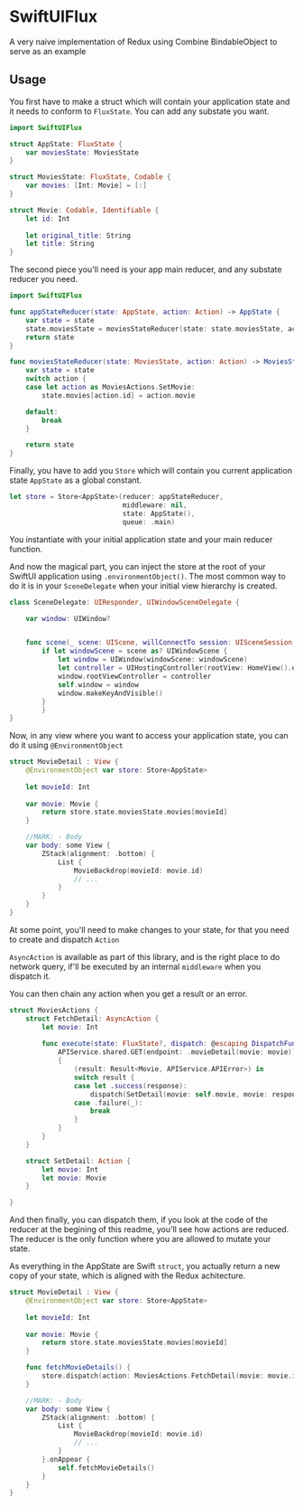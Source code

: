 # SwiftUIFlux
A very naive implementation of Redux using Combine BindableObject to serve as an example

## Usage

You first have to make a struct which will contain your application state and it needs to conform to `FluxState`. You can add any substate you want.

``` Swift
import SwiftUIFlux

struct AppState: FluxState {
    var moviesState: MoviesState
}

struct MoviesState: FluxState, Codable {
    var movies: [Int: Movie] = [:]
}

struct Movie: Codable, Identifiable {
    let id: Int
    
    let original_title: String
    let title: String
}
```

The second piece you'll need is your app main reducer, and any substate reducer you need. 

``` Swift
import SwiftUIFlux

func appStateReducer(state: AppState, action: Action) -> AppState {
    var state = state
    state.moviesState = moviesStateReducer(state: state.moviesState, action: action)
    return state
}

func moviesStateReducer(state: MoviesState, action: Action) -> MoviesState {
    var state = state
    switch action {
    case let action as MoviesActions.SetMovie:
        state.movies[action.id] = action.movie

    default:
        break
    }

    return state
}
```
Finally, you have to add you `Store` which will contain you current application state `AppState` as a global constant.

```Swift
let store = Store<AppState>(reducer: appStateReducer,
                            middleware: nil,
                            state: AppState(),
                            queue: .main)
```

You instantiate with your initial application state and your main reducer function.

And now the magical part, you can inject the store at the root of your SwiftUI application using `.environmentObject()`. 
The most common way to do it is in your `SceneDelegate` when your initial view hierarchy is created.

``` Swift
class SceneDelegate: UIResponder, UIWindowSceneDelegate {

    var window: UIWindow?


    func scene(_ scene: UIScene, willConnectTo session: UISceneSession, options connectionOptions: UIScene.ConnectionOptions) {
        if let windowScene = scene as? UIWindowScene {
            let window = UIWindow(windowScene: windowScene)
            let controller = UIHostingController(rootView: HomeView().environmentObject(store))
            window.rootViewController = controller
            self.window = window
            window.makeKeyAndVisible()
        }
        }
}

```

Now, in any view where you want to access your application state, you can do it using `@EnvironmentObject`

``` Swift
struct MovieDetail : View {
    @EnvironmentObject var store: Store<AppState>
    
    let movieId: Int
    
    var movie: Movie {
        return store.state.moviesState.movies[movieId]
    }

    //MARK: - Body
    var body: some View {
        ZStack(alignment: .bottom) {
            List {
                MovieBackdrop(movieId: movie.id)
                // ...
            }
        }
    }
}
```

At some point, you'll need to make changes to your state, for that you need to create and dispatch `Action`

`AsyncAction` is available as part of this library, and is the right place to do network query, if'll be executed by an internal `middleware` when you dispatch it.

You can then chain any action when you get a result or an error.

``` Swift
struct MoviesActions {
    struct FetchDetail: AsyncAction {
        let movie: Int
        
        func execute(state: FluxState?, dispatch: @escaping DispatchFunction) {
            APIService.shared.GET(endpoint: .movieDetail(movie: movie))
            {
                (result: Result<Movie, APIService.APIError>) in
                switch result {
                case let .success(response):
                    dispatch(SetDetail(movie: self.movie, movie: response))
                case .failure(_):
                    break
                }
            }
        }
    }

    struct SetDetail: Action {
        let movie: Int
        let movie: Movie
    }

}
```

And then finally, you can dispatch them, if you look at the code of the reducer at the begining of this readme, you'll see how actions are reduced. The reducer is the only function where you are allowed to mutate your state.

As everything in the AppState are Swift `struct`, you actually return a new copy of your state, which is aligned with the Redux achitecture. 

``` Swift
struct MovieDetail : View {
    @EnvironmentObject var store: Store<AppState>
    
    let movieId: Int
    
    var movie: Movie {
        return store.state.moviesState.movies[movieId]
    }

    func fetchMovieDetails() {
        store.dispatch(action: MoviesActions.FetchDetail(movie: movie.id))
    }

    //MARK: - Body
    var body: some View {
        ZStack(alignment: .bottom) {
            List {
                MovieBackdrop(movieId: movie.id)
                // ...
            }
        }.onAppear {
            self.fetchMovieDetails()
        }
    }
}
```

